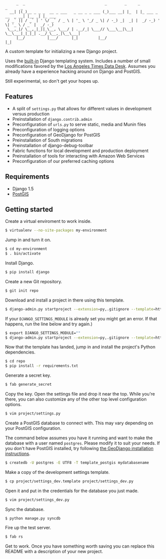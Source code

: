 <pre><code>     _  _                                    _        _     _                  _      _       
  __| |(_)__ _ _ _  __ _ ___   _ __ _ _ ___ (_)___ __| |_  | |_ ___ _ __  _ __| |__ _| |_ ___ 
 / _` || / _` | ' \/ _` / _ \ | '_ \ '_/ _ \| / -_) _|  _| |  _/ -_) '  \| '_ \ / _` |  _/ -_)
 \__,_|/ \__,_|_||_\__, \___/ | .__/_| \___// \___\__|\__|  \__\___|_|_|_| .__/_\__,_|\__\___|
     |__/          |___/      |_|         |__/                           |_|                  
</code></pre>

A custom template for initializing a new Django project. 

Uses the [built-in](https://docs.djangoproject.com/en/1.5/ref/django-admin/#startproject-projectname-destination) Django templating system. Includes a number of small modifications favored by the [Los Angeles Times Data Desk](http://datadesk.latimes.com). Assumes you already have a experience hacking around on Django and PostGIS.

Still experimental, so don't get your hopes up.

Features
--------

* A split of ``settings.py`` that allows for different values in development versus production
* Preinstallation of ``django.contrib.admin``
* Preconfiguration of ``urls.py`` to serve static, media and Munin files
* Preconfiguration of logging options
* Preconfiguration of GeoDjango for PostGIS
* Preinstallation of South migrations
* Preinstallation of django-debug-toolbar
* Fabric functions for local development and production deployment
* Preinstallation of tools for interacting with Amazon Web Services
* Preconfiguration of our preferred caching options

Requirements
------------

* Django 1.5
* [PostGIS](https://docs.djangoproject.com/en/dev/ref/contrib/gis/install/#installation)

Getting started
---------------

Create a virtual enviroment to work inside.

```bash
$ virtualenv --no-site-packages my-environment
```

Jump in and turn it on.

```bash
$ cd my-environment
$ . bin/activate
```

Install Django.

```bash
$ pip install django
```

Create a new Git repository.

```bash
$ git init repo
```

Download and install a project in there using this template.

```bash
$ django-admin.py startproject --extension=py,.gitignore --template=https://github.com/datadesk/django-project-template/archive/master.zip project repo
```

If your ``DJANGO_SETTINGS_MODULE`` is already set you might get an error. If that happens, run the line below and try again.)

```bash
$ export DJANGO_SETTINGS_MODULE=""
$ django-admin.py startproject --extension=py,.gitignore --template=https://github.com/datadesk/django-project-template/archive/master.zip project repo
```

Now that the template has landed, jump in and install the project's Python dependencies.

```bash
$ cd repo
$ pip install -r requirements.txt
```

Generate a secret key.

```bash
$ fab generate_secret
```

Copy the key. Open the settings file and drop it near the top. While you're there, you can also customize any of the other top level configuration options.

```bash
$ vim project/settings.py
```

Create a PostGIS database to connect with. This may vary depending on your PostGIS configuration. 

The command below assumes you have it running and want to make the database with a user named ``postgres``. Please modify it to suit your needs. If you don't have PostGIS installed, try following [the GeoDjango installation instructions](https://docs.djangoproject.com/en/dev/ref/contrib/gis/install/#installation).

```bash
$ createdb -U postgres -E UTF8 -T template_postgis mydatabasename
```

Make a copy of the development settings template.

```bash
$ cp project/settings_dev.template project/settings_dev.py
```

Open it and put in the credentials for the database you just made.

```bash
$ vim project/settings_dev.py
```

Sync the database.

```bash
$ python manage.py syncdb
```

Fire up the test server.

```bash
$ fab rs
```

Get to work. Once you have something worth saving you can replace this README with a description of your new project.
